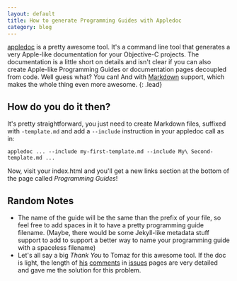 ```yaml
---
layout: default
title: How to generate Programming Guides with Appledoc
category: blog
---
```


[appledoc][appledoc] is a pretty awesome tool. It's a command line tool that generates a very Apple-like documentation
for your Objective-C projects. The documentation is a little short on details and isn't clear if you can also create Apple-like
Programming Guides or documentation pages decoupled from code. Well guess what? You can! And with [Markdown][markdown] support, which makes the whole thing even more awesome.
{: .lead}


## How do you do it then?

It's pretty straightforward, you just need to create Markdown files, suffixed with `-template.md` and add a `--include` instruction
in your appledoc call as in:

    appledoc ... --include my-first-template.md --include My\ Second-template.md ...

Now, visit your index.html and you'll get a new links section at the bottom of the page called *Programming Guides*!


## Random Notes

- The name of the guide will be the same than the prefix of your file, so feel free to add spaces in it to have a pretty programming guide filename. (Maybe, there would be some Jekyll-like metadata stuff support to add to support a better way to name your programming guide with a spaceless filename)
- Let's all say a big *Thank You* to Tomaz for this awesome tool. If the doc is light, the length of [his](https://github.com/tomaz/appledoc/issues/7) [comments](https://github.com/tomaz/appledoc/issues/66) in [issues](https://github.com/tomaz/appledoc/issues/74) pages are very detailed and gave me the solution for this problem.


[appledoc]: https://github.com/tomaz/appledoc
[markdown]: https://daringfireball.net/projects/markdown/
